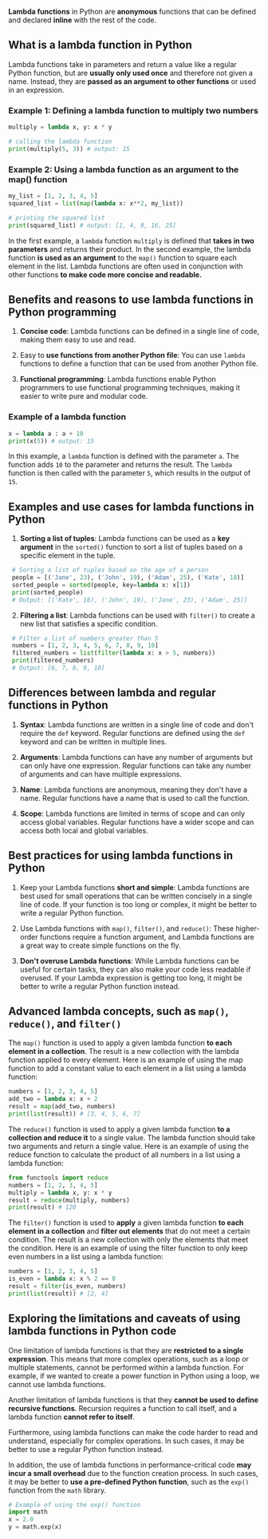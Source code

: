 **Lambda functions** in Python are **anonymous** functions that can be defined and declared **inline** with the rest of the code. 

## What is a lambda function in Python

Lambda functions take in parameters and return a value like a regular Python function, but are **usually only used once** and therefore not given a name. Instead, they are **passed as an argument to other functions** or used in an expression.

### Example 1: Defining a lambda function to multiply two numbers

```python 
multiply = lambda x, y: x * y

# calling the lambda function
print(multiply(5, 3)) # output: 15
```

### Example 2: Using a lambda function as an argument to the map() function

```python
my_list = [1, 2, 3, 4, 5]
squared_list = list(map(lambda x: x**2, my_list))

# printing the squared list
print(squared_list) # output: [1, 4, 9, 16, 25]
```

In the first example, a `lambda` function `multiply` is defined that **takes in two parameters** and returns their product. In the second example, the lambda function **is used as an argument** to the `map()` function to square each element in the list. Lambda functions are often used in conjunction with other functions **to make code more concise and readable.**

## Benefits and reasons to use lambda functions in Python programming  

1. **Concise code**: Lambda functions can be defined in a single line of code, making them easy to use and read.

2. Easy to **use functions from another Python file**: You can use `lambda` functions to define a function that can be used from another Python file.

3. **Functional programming**: Lambda functions enable Python programmers to use functional programming techniques, making it easier to write pure and modular code.

### Example of a lambda function

```python 
x = lambda a : a + 10
print(x(5)) # output: 15
```

In this example, a `lambda` function is defined with the parameter `a`. The function adds `10` to the parameter and returns the result. The `lambda` function is then called with the parameter `5`, which results in the output of `15`.

## Examples and use cases for lambda functions in Python  

1. **Sorting a list of tuples**: Lambda functions can be used as a **key argument** in the `sorted()` function to sort a list of tuples based on a specific element in the tuple.

```python 
 # Sorting a list of tuples based on the age of a person
 people = [('Jane', 23), ('John', 19), ('Adam', 25), ('Kate', 18)]
 sorted_people = sorted(people, key=lambda x: x[1])
 print(sorted_people)
 # Output: [('Kate', 18), ('John', 19), ('Jane', 23), ('Adam', 25)]
```

2. **Filtering a list**: Lambda functions can be used with `filter()` to create a new list that satisfies a specific condition.

```python 
 # Filter a list of numbers greater than 5
 numbers = [1, 2, 3, 4, 5, 6, 7, 8, 9, 10]
 filtered_numbers = list(filter(lambda x: x > 5, numbers))
 print(filtered_numbers)
 # Output: [6, 7, 8, 9, 10]
```

## Differences between lambda and regular functions in Python

1. **Syntax**: Lambda functions are written in a single line of code and don't require the `def` keyword. Regular functions are defined using the `def` keyword and can be written in multiple lines.

2. **Arguments**: Lambda functions can have any number of arguments but can only have one expression. Regular functions can take any number of arguments and can have multiple expressions.

3. **Name**: Lambda functions are anonymous, meaning they don't have a name. Regular functions have a name that is used to call the function.

4. **Scope**: Lambda functions are limited in terms of scope and can only access global variables. Regular functions have a wider scope and can access both local and global variables.
  
## Best practices for using lambda functions in Python  

1. Keep your Lambda functions **short and simple**: Lambda functions are best used for small operations that can be written concisely in a single line of code. If your function is too long or complex, it might be better to write a regular Python function.

2. Use Lambda functions with `map()`, `filter()`, and `reduce()`: These higher-order functions require a function argument, and Lambda functions are a great way to create simple functions on the fly.

3. **Don't overuse Lambda functions**: While Lambda functions can be useful for certain tasks, they can also make your code less readable if overused. If your Lambda expression is getting too long, it might be better to write a regular Python function instead.

## Advanced lambda concepts, such as `map()`, `reduce()`, and `filter()`  

The `map()` function is used to apply a given lambda function **to each element in a collection**. The result is a new collection with the lambda function applied to every element. Here is an example of using the map function to add a constant value to each element in a list using a lambda function:

```python 
numbers = [1, 2, 3, 4, 5]
add_two = lambda x: x + 2
result = map(add_two, numbers)
print(list(result)) # [3, 4, 5, 6, 7]
```

The `reduce()` function is used to apply a given lambda function **to a collection and reduce it** to a single value. The lambda function should take two arguments and return a single value. Here is an example of using the reduce function to calculate the product of all numbers in a list using a lambda function:

```python 
from functools import reduce
numbers = [1, 2, 3, 4, 5]
multiply = lambda x, y: x * y
result = reduce(multiply, numbers)
print(result) # 120
```

The `filter()` function is used to **apply** a given lambda function **to each element in a collection** and **filter out elements** that do not meet a certain condition. The result is a new collection with only the elements that meet the condition. Here is an example of using the filter function to only keep even numbers in a list using a lambda function:

```python 
numbers = [1, 2, 3, 4, 5]
is_even = lambda x: x % 2 == 0
result = filter(is_even, numbers)
print(list(result)) # [2, 4]
``` 

## Exploring the limitations and caveats of using lambda functions in Python code  

One limitation of lambda functions is that they are **restricted to a single expression**. This means that more complex operations, such as a loop or multiple statements, cannot be performed within a lambda function. For example, if we wanted to create a power function in Python using a loop, we cannot use lambda functions.

Another limitation of lambda functions is that they **cannot be used to define recursive functions**. Recursion requires a function to call itself, and a lambda function **cannot refer to itself**. 

Furthermore, using lambda functions can make the code harder to read and understand, especially for complex operations. In such cases, it may be better to use a regular Python function instead.

In addition, the use of lambda functions in performance-critical code **may incur a small overhead** due to the function creation process. In such cases, it may be better to **use a pre-defined Python function**, such as the `exp()` function from the `math` library.

```python 
# Example of using the exp() function
import math
x = 2.0
y = math.exp(x)
```
